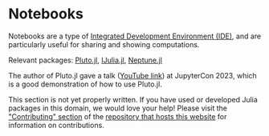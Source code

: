 # Notebooks
Notebooks are a type of [Integrated Development Environment (IDE)](https://en.wikipedia.org/wiki/Integrated_development_environment), and 
are particularly useful for sharing and showing computations.  

Relevant packages: [Pluto.jl](https://github.com/fonsp/Pluto.jl), [IJulia.jl](https://github.com/JuliaLang/IJulia.jl), [Neptune.jl](https://github.com/compleathorseplayer/Neptune.jl)

The author of Pluto.jl gave a talk ([YouTube link](https://youtu.be/Rg3r3gG4nQo?feature=shared)) at JupyterCon 2023, which is a good demonstration of how to use Pluto.jl.

This section is not yet properly written. If you have used or developed Julia packages in this domain, we would love your help! Please visit the ["Contributing" section](https://github.com/JuliaPackageComparisons/JuliaPackageComparisons.github.io#contributing) of the [repository that hosts this website](https://github.com/JuliaPackageComparisons/JuliaPackageComparisons.github.io) for information on contributions.